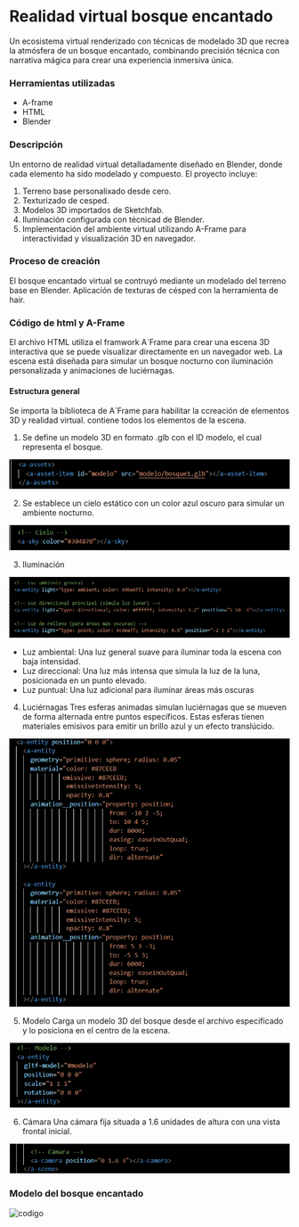 # Realidad virtual bosque encantado

Un ecosistema virtual renderizado con técnicas de modelado 3D que recrea la atmósfera de un bosque encantado, combinando precisión técnica con narrativa mágica para crear una experiencia inmersiva única.

### Herramientas utilizadas
- A-frame
- HTML
- Blender

### Descripción
Un entorno de realidad virtual detalladamente diseñado en Blender, donde cada elemento ha sido modelado y compuesto. El proyecto incluye:
1. Terreno base personalixado desde cero.
2. Texturizado de cesped.
3. Modelos 3D importados de Sketchfab.
4. Iluminación configurada con técnicad de Blender.
5. Implementación del ambiente virtual utilizando A-Frame para interactividad y visualización 3D en navegador. 

### Proceso de creación
El bosque encantado virtual se contruyó mediante un modelado del terreno base en Blender. Aplicación de texturas de césped con la herramienta de hair. 

### Código de html y A-Frame
El archivo HTML utiliza el framwork A´Frame para crear una escena 3D interactiva que se puede visualizar directamente en un navegador web. La escena está diseñada para simular un bosque nocturno con iluminación personalizada y animaciones de luciérnagas. 

#### Estructura general
Se importa la biblioteca de A´Frame para habilitar la ccreación de elementos 3D y realidad virtual.
<a-scene> contiene todos los elementos de la escena.

1. Se define un modelo 3D en formato .glb con el ID modelo, el cual representa el bosque.
  
![codigo](https://github.com/BritneyG26/realidadvirtual/blob/main/code1.png)

2. Se establece un cielo estático con un color azul oscuro para simular un ambiente nocturno.

![codigo](https://github.com/BritneyG26/realidadvirtual/blob/main/code2.png)

3. Iluminación

![codigo](https://github.com/BritneyG26/realidadvirtual/blob/main/code3.png)

- Luz ambiental: Una luz general suave para iluminar toda la escena con baja intensidad.
- Luz direccional: Una luz más intensa que simula la luz de la luna, posicionada en un punto elevado.
- Luz puntual: Una luz adicional para iluminar áreas más oscuras

4. Luciérnagas
Tres esferas animadas simulan luciérnagas que se mueven de forma alternada entre puntos específicos.
Estas esferas tienen materiales emisivos para emitir un brillo azul y un efecto translúcido.

![codigo](https://github.com/BritneyG26/realidadvirtual/blob/main/code4.png)

5. Modelo
Carga un modelo 3D del bosque desde el archivo especificado y lo posiciona en el centro de la escena.

![codigo](https://github.com/BritneyG26/realidadvirtual/blob/main/code5.png)

6. Cámara
Una cámara fija situada a 1.6 unidades de altura con una vista frontal inicial.

![codigo](https://github.com/BritneyG26/realidadvirtual/blob/main/code6.png)

### Modelo del bosque encantado

![codigo]()

